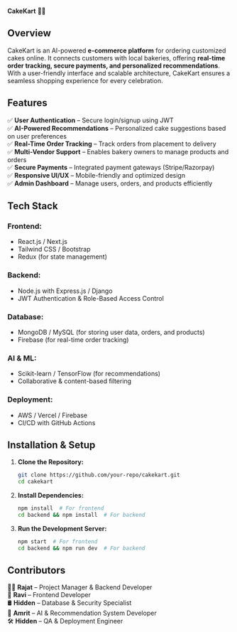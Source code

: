 **CakeKart** 🧁🎂  

## **Overview**  
CakeKart is an AI-powered **e-commerce platform** for ordering customized cakes online. It connects customers with local bakeries, offering **real-time order tracking, secure payments, and personalized recommendations**. With a user-friendly interface and scalable architecture, CakeKart ensures a seamless shopping experience for every celebration.  

## **Features**  
✅ **User Authentication** – Secure login/signup using JWT  
✅ **AI-Powered Recommendations** – Personalized cake suggestions based on user preferences  
✅ **Real-Time Order Tracking** – Track orders from placement to delivery  
✅ **Multi-Vendor Support** – Enables bakery owners to manage products and orders  
✅ **Secure Payments** – Integrated payment gateways (Stripe/Razorpay)  
✅ **Responsive UI/UX** – Mobile-friendly and optimized design  
✅ **Admin Dashboard** – Manage users, orders, and products efficiently  

## **Tech Stack**  
### **Frontend:**  
- React.js / Next.js  
- Tailwind CSS / Bootstrap  
- Redux (for state management)  

### **Backend:**  
- Node.js with Express.js / Django  
- JWT Authentication & Role-Based Access Control  

### **Database:**  
- MongoDB / MySQL (for storing user data, orders, and products)  
- Firebase (for real-time order tracking)  

### **AI & ML:**  
- Scikit-learn / TensorFlow (for recommendations)  
- Collaborative & content-based filtering  

### **Deployment:**  
- AWS / Vercel / Firebase  
- CI/CD with GitHub Actions  

## **Installation & Setup**  
1. **Clone the Repository:**  
   ```bash
   git clone https://github.com/your-repo/cakekart.git  
   cd cakekart
   ```  
2. **Install Dependencies:**  
   ```bash
   npm install  # For frontend
   cd backend && npm install  # For backend
   ```  
3. **Run the Development Server:**  
   ```bash
   npm start  # For frontend  
   cd backend && npm run dev  # For backend
   ```  

## **Contributors**  
👨‍💻 **Rajat** – Project Manager & Backend Developer  
🎨 **Ravi** – Frontend Developer  
🛢️ **Hidden** – Database & Security Specialist  
🤖 **Amrit** – AI & Recommendation System Developer  
🛠️ **Hidden** – QA & Deployment Engineer  
